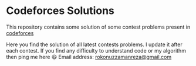 # Codeforces Solutions
This repository contains some solution of some contest problems present in [codeforces](https://codeforces.com)

Here you find the solution of all latest contests problems. I update it after each contest. 
If you find any difficulty to understand code or my algorithm then ping me here :smiley: Email address: rokonuzzamanreza@gmail.com
